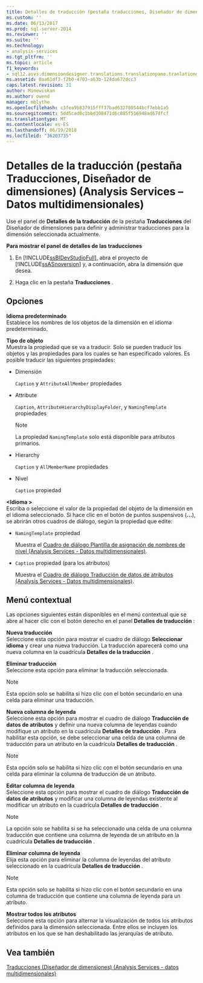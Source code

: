 ```yaml
---
title: Detalles de traducción (pestaña traducciones, Diseñador de dimensiones) (Analysis Services - datos multidimensionales) | Documentos de Microsoft
ms.custom: ''
ms.date: 06/13/2017
ms.prod: sql-server-2014
ms.reviewer: ''
ms.suite: ''
ms.technology:
- analysis-services
ms.tgt_pltfrm: ''
ms.topic: article
f1_keywords:
- sql12.asvs.dimensiondesigner.translations.translationpane.tranlationdetails.f1
ms.assetid: 0aa61df3-f2b0-4703-a63b-124da672dcc3
caps.latest.revision: 31
author: Minewiskan
ms.author: owend
manager: mblythe
ms.openlocfilehash: c3fea9b837915fff37bad632780544bcf7ebb1a5
ms.sourcegitcommit: 5dd5cad0c1bbd308471d6c885f516948ad67dfcf
ms.translationtype: MT
ms.contentlocale: es-ES
ms.lasthandoff: 06/19/2018
ms.locfileid: "36203735"
---
```

# <a name="translation-details-translations-tab-dimension-designer-analysis-services---multidimensional-data"></a>Detalles de la traducción (pestaña Traducciones, Diseñador de dimensiones) (Analysis Services – Datos multidimensionales)
  Use el panel de **Detalles de la traducción** de la pestaña **Traducciones** del Diseñador de dimensiones para definir y administrar traducciones para la dimensión seleccionada actualmente.  
  
 **Para mostrar el panel de detalles de las traducciones**  
  
1.  En [!INCLUDE[ssBIDevStudioFull](../includes/ssbidevstudiofull-md.md)], abra el proyecto de [!INCLUDE[ssASnoversion](../includes/ssasnoversion-md.md)] y, a continuación, abra la dimensión que desea.  
  
2.  Haga clic en la pestaña **Traducciones** .  
  
## <a name="options"></a>Opciones  
 **Idioma predeterminado**  
 Establece los nombres de los objetos de la dimensión en el idioma predeterminado.  
  
 **Tipo de objeto**  
 Muestra la propiedad que se va a traducir. Solo se pueden traducir los objetos y las propiedades para los cuales se han especificado valores. Es posible traducir las siguientes propiedades:  
  
-   Dimensión  
  
     `Caption` y `AttributeAllMember` propiedades  
  
-   Attribute  
  
     `Caption`, `AttributeHierarchyDisplayFolder`, y `NamingTemplate` propiedades  
  
    > [!NOTE]  
    >  La propiedad `NamingTemplate` solo está disponible para atributos primarios.  
  
-   Hierarchy  
  
     `Caption` y `AllMemberName` propiedades  
  
-   Nivel  
  
     `Caption` propiedad  
  
 **\<Idioma >**  
 Escriba o seleccione el valor de la propiedad del objeto de la dimensión en el idioma seleccionado. Si hace clic en el botón de puntos suspensivos (**…**), se abrirán otros cuadros de diálogo, según la propiedad que edite:  
  
-   `NamingTemplate` propiedad  
  
     Muestra el [Cuadro de diálogo Plantilla de asignación de nombres de nivel &#40;Analysis Services - Datos multidimensionales&#41;](level-naming-template-dialog-box-analysis-services-multidimensional-data.md).  
  
-   `Caption` propiedad (para los atributos)  
  
     Muestra el [Cuadro de diálogo Traducción de datos de atributos &#40;Analysis Services - Datos multidimensionales&#41;](attribute-data-translation-dialog-box-analysis-services-multidimensional-data.md).  
  
## <a name="shortcut-menu"></a>Menú contextual  
 Las opciones siguientes están disponibles en el menú contextual que se abre al hacer clic con el botón derecho en el panel **Detalles de traducción** :  
  
 **Nueva traducción**  
 Seleccione esta opción para mostrar el cuadro de diálogo **Seleccionar idioma** y crear una nueva traducción. La traducción aparecerá como una nueva columna en la cuadrícula **Detalles de la traducción** .  
  
 **Eliminar traducción**  
 Seleccione esta opción para eliminar la traducción seleccionada.  
  
> [!NOTE]  
>  Esta opción solo se habilita si hizo clic con el botón secundario en una celda para eliminar una traducción.  
  
 **Nueva columna de leyenda**  
 Seleccione esta opción para mostrar el cuadro de diálogo **Traducción de datos de atributos** y definir una nueva columna de leyendas cuando modifique un atributo en la cuadrícula **Detalles de traducción** . Para habilitar esta opción, se debe seleccionar una celda de una columna de traducción para un atributo en la cuadrícula **Detalles de traducción** .  
  
> [!NOTE]  
>  Esta opción solo se habilita si hizo clic con el botón secundario en una celda para eliminar la columna de traducción de un atributo.  
  
 **Editar columna de leyenda**  
 Seleccione esta opción para mostrar el cuadro de diálogo **Traducción de datos de atributos** y modificar una columna de leyendas existente al modificar un atributo en la cuadrícula **Detalles de traducción** .  
  
> [!NOTE]  
>  La opción solo se habilita si se ha seleccionado una celda de una columna traducción que contiene una columna de leyenda de un atributo en la cuadrícula **Detalles de traducción** .  
  
 **Eliminar columna de leyenda**  
 Elija esta opción para eliminar la columna de leyendas del atributo seleccionado en la cuadrícula **Detalles de traducción** .  
  
> [!NOTE]  
>  Esta opción solo se habilita si hizo clic con el botón secundario en una columna de traducción que contiene una columna de leyenda para un atributo.  
  
 **Mostrar todos los atributos**  
 Seleccione esta opción para alternar la visualización de todos los atributos definidos para la dimensión seleccionada. Entre ellos se incluyen los atributos en los que se han deshabilitado las jerarquías de atributo.  
  
## <a name="see-also"></a>Vea también  
 [Traducciones &#40;Diseñador de dimensiones&#41; &#40;Analysis Services - datos multidimensionales&#41;](translations-dimension-designer-analysis-services-multidimensional-data.md)  
  
  